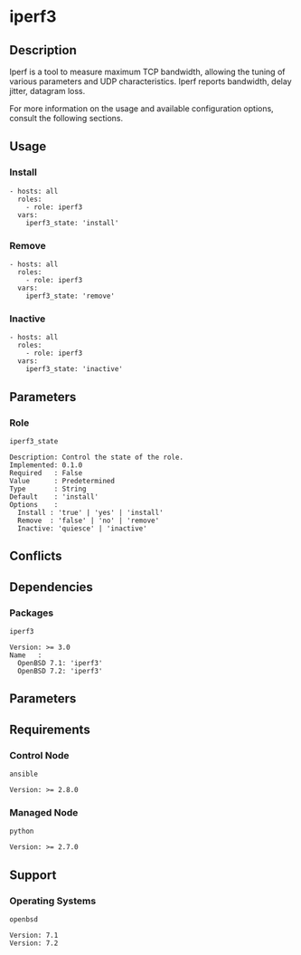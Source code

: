 # iperf3

## Description

Iperf is a tool to measure maximum TCP bandwidth, allowing the tuning of various
parameters and UDP characteristics. Iperf reports bandwidth, delay jitter,
datagram loss.

For more information on the usage and available configuration options,
consult the following sections.

## Usage

### Install

```
- hosts: all
  roles:
    - role: iperf3
  vars:
    iperf3_state: 'install'
```

### Remove

```
- hosts: all
  roles:
    - role: iperf3
  vars:
    iperf3_state: 'remove'
```

### Inactive

```
- hosts: all
  roles:
    - role: iperf3
  vars:
    iperf3_state: 'inactive'
```

## Parameters

### Role

`iperf3_state`

    Description: Control the state of the role.
    Implemented: 0.1.0
    Required   : False
    Value      : Predetermined
    Type       : String
    Default    : 'install'
    Options    :
      Install : 'true' | 'yes' | 'install'
      Remove  : 'false' | 'no' | 'remove'
      Inactive: 'quiesce' | 'inactive'

## Conflicts

## Dependencies

### Packages

`iperf3`

    Version: >= 3.0
    Name   :
      OpenBSD 7.1: 'iperf3'
      OpenBSD 7.2: 'iperf3'

## Parameters

## Requirements

### Control Node

`ansible`

    Version: >= 2.8.0

### Managed Node

`python`

    Version: >= 2.7.0

## Support

### Operating Systems

`openbsd`

    Version: 7.1
    Version: 7.2
